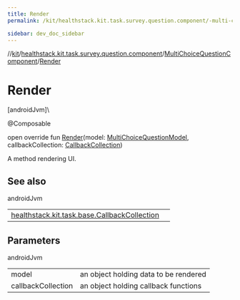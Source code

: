 ```yaml
---
title: Render
permalink: /kit/healthstack.kit.task.survey.question.component/-multi-choice-question-component/-render.html

sidebar: dev_doc_sidebar
---
```

//[kit](../../../kit.html)/[healthstack.kit.task.survey.question.component](../index.html)/[MultiChoiceQuestionComponent](index.html)/[Render](-render.html)



# Render



[androidJvm]\




@Composable



open override fun [Render](-render.html)(model: [MultiChoiceQuestionModel](../../healthstack.kit.task.survey.question.model/-multi-choice-question-model/index.html), callbackCollection: [CallbackCollection](../../healthstack.kit.task.base/-callback-collection/index.html))



A method rendering UI.



## See also


androidJvm

| | |
|---|---|
| [healthstack.kit.task.base.CallbackCollection](../../healthstack.kit.task.base/-callback-collection/index.html) |  |



## Parameters


androidJvm

| | |
|---|---|
| model | an object holding data to be rendered |
| callbackCollection | an object holding callback functions |





